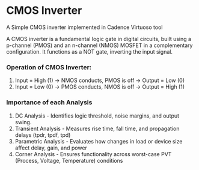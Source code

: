 # CMOS Inverter
A Simple CMOS inverter implemented in Cadence Virtuoso tool

A CMOS inverter is a fundamental logic gate in digital circuits, built using a p-channel (PMOS) and an n-channel (NMOS) MOSFET in a complementary configuration. It functions as a NOT gate, inverting the input signal.

### Operation of CMOS Inverter:
1. Input = High (1) → NMOS conducts, PMOS is off → Output = Low (0)
2. Input = Low (0) → PMOS conducts, NMOS is off → Output = High (1)

### Importance of each Analysis
1. DC Analysis - Identifies logic threshold, noise margins, and output swing.
2. Transient Analysis - Measures rise time, fall time, and propagation delays (tpdr, tpdf, tpd)
3. Parametric Analysis - Evaluates how changes in load or device size affect delay, gain, and power
4. Corner Analysis - Ensures functionality across worst-case PVT (Process, Voltage, Temperature) conditions
